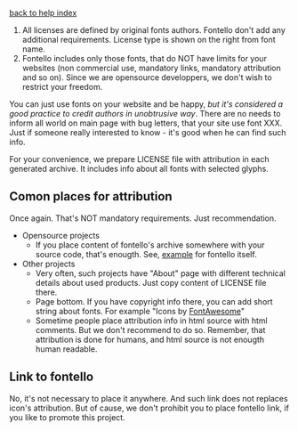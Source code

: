 [back to help index](Help)

1. All licenses are defined by original fonts authors. Fontello don't add any additional requirements. License type is shown on the right from font name.
2. Fontello includes only those fonts, that do NOT have limits for your websites (non commercial use, mandatory links, mandatory attribution and so on). Since we are opensource developpers, we don't wish to restrict your freedom.

You can just use fonts on your website and be happy, _but it's considered a good practice to credit authors in unobtrusive way_. There are no needs to inform all world on main page with bug letters, that your site use font XXX. Just if someone really interested to know - it's good when he can find such info.

For your convenience, we prepare LICENSE file with attribution in each generated archive. It includes info about all fonts with selected glyphs.


## Comon places for attribution

Once again. That's NOT mandatory requirements. Just recommendation.

- Opensource projects
  - If you place content of fontello's archive somewhere with your source code, that's enougth. See, [example](https://github.com/fontello/fontello/tree/master/assets/icons/src) for fontello itself.
- Other projects
  - Very often, such projects have "About" page with different technical details about used products. Just copy content of LICENSE file there.
  - Page bottom. If you have copyright info there, you can add short string about fonts. For example "Icons by [FontAwesome](http://fontawesome.io/)"
  - Sometime people place attribution info in html source with html comments. But we don't recommend to do so. Remember, that attribution is done for humans, and html source is not enougth human readable.


## Link to fontello

No, it's not necessary to place it anywhere. And such link does not replaces icon's attribution. But of cause, we don't prohibit you to place fontello link, if you like to promote this project.